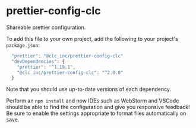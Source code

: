 # prettier-config-clc

Shareable prettier configuration.

To add this file to your own project, add the following to your project's `package.json`:

```js
  "prettier": "@clc_inc/prettier-config-clc"
  "devDependencies": {
    "prettier": "^1.19.1",
    "@clc_inc/prettier-config-clc": "^2.0.0"
  }
```

Note that you should use up-to-date versions of each dependency.

Perform an `npm install` and now IDEs such as WebStorm and VSCode should be able to find the configuration
and give you responsive feedback! Be sure to enable the settings appropriate to format files automatically
on save.
